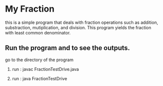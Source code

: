 # My Fraction 

this is a simple program that deals with fraction operations such as addition, substraction, mutiplication, and division. This program yields the fraction with least common denominator. 

## Run the program and to see the outputs. 
go to the directory of the program 

1. run : javac FractionTestDrive.java

2. run : java FractionTestDrive


